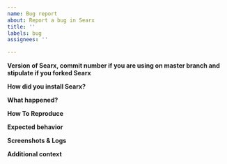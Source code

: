 ```yaml
---
name: Bug report
about: Report a bug in Searx
title: ''
labels: bug
assignees: ''

---
```

**Version of Searx, commit number if you are using on master branch and stipulate if you forked Searx**
<!-- If you are running on master branch using git execute this command
in order to fetch the latest commit ID:
```
git log -1
``` 
If you are using searx-docker then look at the bottom of the Searx page
and check for the version after "Powered by searx"

Please also stipulate if you are using a forked version of Searx and
include a link to the fork source code.
-->
**How did you install Searx?**
<!-- Did you install Searx using the official wiki or using searx-docker
or manually by executing the searx/webapp.py file? -->
**What happened?**
<!-- A clear and concise description of what the bug is. -->

**How To Reproduce**
<!-- How can we reproduce this issue? (as minimally and as precisely as possible) -->

**Expected behavior**
<!-- A clear and concise description of what you expected to happen. -->

**Screenshots & Logs**
<!-- If applicable, add screenshots, logs to help explain your problem. -->

**Additional context**
<!-- Add any other context about the problem here. -->